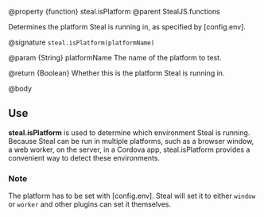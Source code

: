 @property {function} steal.isPlatform
@parent StealJS.functions

Determines the platform Steal is running in, as specified by [config.env].

@signature `steal.isPlatform(platformName)`

@param {String} platformName The name of the platform to test.

@return {Boolean} Whether this is the platform Steal is running in.

@body

## Use

**steal.isPlatform** is used to determine which environment Steal is running. Because Steal can be run in multiple platforms, such as a browser window, a web worker, on the server, in a Cordova app, steal.isPlatform provides a convenient way to detect these environments.

### Note

The platform has to be set with [config.env]. Steal will set it to either `window` or `worker` and other plugins can set it themselves.
